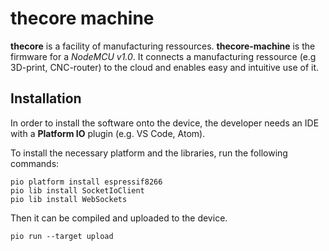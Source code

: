 # thecore machine

**thecore** is a facility of manufacturing ressources. **thecore-machine** is the firmware for a _NodeMCU v1.0_. It connects a manufacturing ressource (e.g 3D-print, CNC-router) to the cloud and enables easy and intuitive use of it.

## Installation

In order to install the software onto the device, the developer needs an IDE with a **Platform IO** plugin (e.g. VS Code, Atom).

To install the necessary platform and the libraries, run the following commands:

```shell
pio platform install espressif8266
pio lib install SocketIoClient
pio lib install WebSockets
```

Then it can be compiled and uploaded to the device.

```shell
pio run --target upload
```
